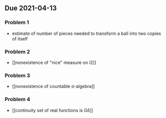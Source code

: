 ## Due 2021-04-13
### Problem 1
- estimate of number of pieces needed to transform a ball into two copies of itself
### Problem 2
- [[nonexistence of "nice" measure on l2]]
### Problem 3
- [[nonexistence of countable σ-algebra]]
### Problem 4
- [[continuity set of real functions is Gδ]]